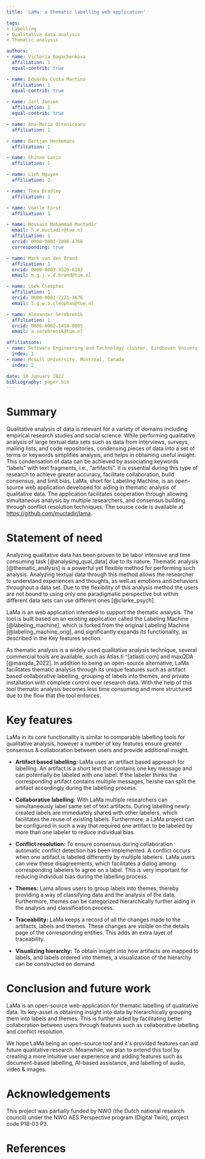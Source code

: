 ```yaml
---
title: 'LaMa: a thematic labelling web application'

tags:
- Labelling
- Qualitative data analysis
- Thematic analysis

authors:
- name: Victoria Bogachenkova 
  affiliation: 1
  equal-contrib: true

- name: Eduardo Costa Martins 
  affiliation: 1
  equal-contrib: true
  
- name: Jarl Jansen 
  affiliation: 1
  equal-contrib: true

- name: Ana-Maria Olteniceanu
  affiliation: 1

- name: Bartjan Henkemans 
  affiliation: 1

- name: Chinno Lavin
  affiliation: 1

- name: Linh Nguyen
  affiliation: 2

- name: Thea Bradley 
  affiliation: 1

- name: Veerle Fürst
  affiliation: 1

- name: Hossain Muhammad Muctadir
  email: h.m.muctadir@tue.nl
  affiliation: 1
  orcid: 0000-0002-2090-4766
  corresponding: true

- name: Mark van den Brand
  affiliation: 1
  orcid: 0000-0003-3529-6182
  email: m.g.j.v.d.brand@tue.nl

- name: Loek Cleophas
  affiliation: 1
  orcid: 0000-0002-7221-3676
  email: l.g.w.a.cleophas@tue.nl

- name: Alexander Serebrenik
  affiliation: 1
  orcid: 0000-0002-1418-0095
  email: a.serebrenik@tue.nl

affiliations:
- name: Software Engineering and Technology cluster, Eindhoven University of Technology, Eindhoven, The Netherlands
  index: 1
- name: McGill University, Montreal, Canada
  index: 2

date: 10 January 2022
bibliography: paper.bib
---
```


# Summary

Qualitative analysis of data is relevant for a variety of domains including empirical research studies and social science. While performing qualitative analysis of large textual data sets such as data from interviews, surveys, mailing lists, and code repositories, condensing pieces of data into a set of terms or keywords simplifies analysis, and helps in obtaining useful insight. This condensation of data can be achieved by associating keywords “labels” with text fragments, i.e., “artifacts”. It is essential during this type of research to achieve greater accuracy, facilitate collaboration, build consensus, and limit bias. LaMa, short for Labelling Machine, is an open-source web application developed for aiding in thematic analysis of qualitative data. The application facilitates cooperation through allowing simultaneous analysis by multiple researchers, and consensus building through conflict resolution techniques. The source code is available at <https://github.com/muctadir/lama>.

# Statement of need

Analyzing qualitative data has been proven to be labor intensive and time consuming task [@analysing_qual_data] due to its nature. Thematic analysis [@thematic_analysis] is a powerful yet flexible method for performing such analysis. Analyzing textual data through this method allows the researcher to understand experiences and thoughts, as well as emotions and behaviors throughout a data set. Due to the flexibility of this analysis method the users are not bound to using only one paradigmatic perspective but within different data sets can use different ones [@clarke_psych].

LaMa is an web application intended to support the thematic analysis. The tool is built based on an existing application called the Labeling Machine [@labeling_machine], which is forked from the original Labeling Machine [@labeling_machine_orig], and significantly expands its functionality, as described in the Key features section.

As thematic analysis is a widely used qualitative analysis technique, several commercial tools are available, such as Atlas.ti ^[atlasti.com]  and maxQDA [@maxqda_2022]. In addition to being an open-source alternative, LaMa facilitates thematic analysis through its unique features such as artifact based collaborative labelling, grouping of labels into themes, and private installation with complete control over research data. With the help of this tool thematic analysis becomes less time consuming and more structured due to the flow that the tool enforces.


# Key features

LaMa in its core functionality is similar to comparable labelling tools for qualitative analysis, however a number of key features ensure greater consensus & collaboration between users and provide additional insight.

- __Artifact based labelling:__ LaMa uses an artifact based approach for labelling. An artifact is a short text that contains one key message and can potentially be labeled with one label. If the labeler thinks the corresponding artifact contains multiple messages, he/she can split the artifact accordingly during the labelling process.

- __Collaborative labelling:__ With LaMa multiple researchers can simultaneously label same set of text artifacts. During labelling newly created labels are immediately shared with other labelers, which facilitates the reuse of existing labels. Furthermore, a LaMa project can be configured in such a way that required one artifact to be labeled by more than one labeler to reduce individual bias.

- __Conflict resolution:__ To ensure consensus during collaboration automatic conflict detection has been implemented. A conflict occurs when one artifact is labeled differently by multiple labelers. LaMa users can view these disagreements, which facilitates a dialog among corresponding labelers to agree on a label. This is very important for reducing individual bias during the labelling process.

- __Themes:__ Lama allows users to group labels into themes, thereby providing a way of classifying data and the analysis of the data. Furthermore, themes can be categorized hierarchically further aiding in the analysis and classification process.

- __Traceability:__ LaMa keeps a record of all the changes made to the artifacts, labels and themes. These changes are visible on the details page of the corresponding entities. This adds an extra layer of traceability.

- __Visualizing hierarchy:__ To obtain insight into how artifacts are mapped to labels, and labels ordered into themes, a visualization of the hierarchy can be constructed on demand.

# Conclusion and future work

LaMa is an open-source web-application for thematic labelling of qualitative data. Its key-asset is obtaining insight into data by hierarchically grouping them into labels and themes. This is further aided by facilitating better collaboration between users through features such as collaborative labelling and conflict resolution.

We hope LaMa being an open-source tool and it's provided features can aid future qualitative research. Meanwhile, we plan to extend this tool by creating a more intuitive user experience and adding features such as document-based labelling, AI-based assistance, and labelling of audio, video & images.

# Acknowledgements

This project was partially funded by NWO (the Dutch national research council) under the NWO AES Perspective program (Digital Twin), project code P18-03 P3.

# References